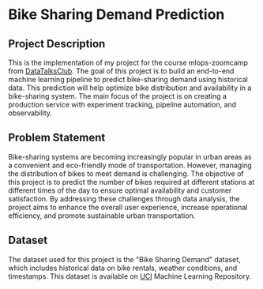 # Bike Sharing Demand Prediction

## Project Description
This is the implementation of my project for the course mlops-zoomcamp from [DataTalksClub](https://github.com/DataTalksClub/mlops-zoomcamp).
The goal of this project is to build an end-to-end machine learning pipeline to predict bike-sharing demand using historical data. This prediction will help optimize bike distribution and availability in a bike-sharing system. The main focus of the project is on creating a production service with experiment tracking, pipeline automation, and observability.

## Problem Statement
Bike-sharing systems are becoming increasingly popular in urban areas as a convenient and eco-friendly mode of transportation. However, managing the distribution of bikes to meet demand is challenging. The objective of this project is to predict the number of bikes required at different stations at different times of the day to ensure optimal availability and customer satisfaction.
By addressing these challenges through data analysis, the project aims to enhance the overall user experience, increase operational efficiency, and promote sustainable urban transportation.

## Dataset
The dataset used for this project is the "Bike Sharing Demand" dataset, which includes historical data on bike rentals, weather conditions, and timestamps. This dataset is available on [UCI](https://archive.ics.uci.edu/dataset/275/bike+sharing+dataset) Machine Learning Repository.
